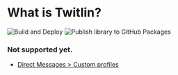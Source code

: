 # What is Twitlin?

![Build and Deploy](https://github.com/SorrowBlue/Twitlin/workflows/Build%20and%20Deploy/badge.svg)
![Publish library to GitHub Packages](https://github.com/SorrowBlue/Twitlin/workflows/Publish%20library%20to%20GitHub%20Packages/badge.svg)

### Not supported yet.

* [Direct Messages > Custom profiles](https://developer.twitter.com/en/docs/twitter-api/v1/direct-messages/custom-profiles/overview)
